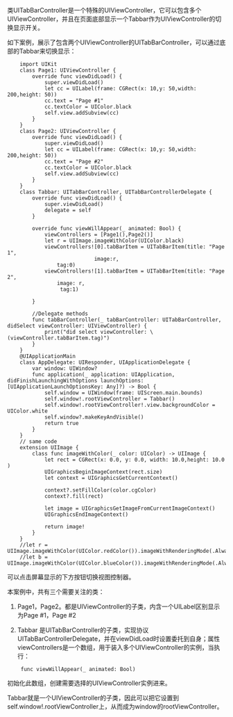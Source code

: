 类UITabBarController是一个特殊的UIViewController，它可以包含多个UIViewController，并且在页面底部显示一个Tabbar作为UIViewController的切换显示开关。

如下案例，展示了包含两个UIViewController的UITabBarController，可以通过底部的Tabbar来切换显示：

        import UIKit
        class Page1: UIViewController {
            override func viewDidLoad() {
                super.viewDidLoad()
                let cc = UILabel(frame: CGRect(x: 10,y: 50,width: 200,height: 50))
                cc.text = "Page #1"
                cc.textColor = UIColor.black
                self.view.addSubview(cc)
            }
        }
        class Page2: UIViewController {
            override func viewDidLoad() {
                super.viewDidLoad()
                let cc = UILabel(frame: CGRect(x: 10,y: 50,width: 200,height: 50))
                cc.text = "Page #2"
                cc.textColor = UIColor.black
                self.view.addSubview(cc)
            }
        }
        class Tabbar: UITabBarController, UITabBarControllerDelegate {
            override func viewDidLoad() {
                super.viewDidLoad()
                delegate = self
            }
            
            override func viewWillAppear(_ animated: Bool) {
                viewControllers = [Page1(),Page2()]
                let r = UIImage.imageWithColor(UIColor.black)
                viewControllers![0].tabBarItem = UITabBarItem(title: "Page 1",
                                image:r,
                    tag:0)
                viewControllers![1].tabBarItem = UITabBarItem(title: "Page 2",
                    image: r,
                     tag:1)
        
            }
            
            //Delegate methods
            func tabBarController(_ tabBarController: UITabBarController, didSelect viewController: UIViewController) {
                print("did select viewController: \(viewController.tabBarItem.tag)")
            }
        }
        @UIApplicationMain
        class AppDelegate: UIResponder, UIApplicationDelegate {
            var window: UIWindow?
            func application(_ application: UIApplication, didFinishLaunchingWithOptions launchOptions: [UIApplicationLaunchOptionsKey: Any]?) -> Bool {
                self.window = UIWindow(frame: UIScreen.main.bounds)
                self.window!.rootViewController = Tabbar()
                self.window!.rootViewController!.view.backgroundColor = UIColor.white
                self.window?.makeKeyAndVisible()
                return true
            }
        }
        // same code
        extension UIImage {
            class func imageWithColor(_ color: UIColor) -> UIImage {
                let rect = CGRect(x: 0.0, y: 0.0, width: 10.0,height: 10.0 )
                UIGraphicsBeginImageContext(rect.size)
                let context = UIGraphicsGetCurrentContext()
                
                context?.setFillColor(color.cgColor)
                context?.fill(rect)
                
                let image = UIGraphicsGetImageFromCurrentImageContext()
                UIGraphicsEndImageContext()
                
                return image!
            }
        }
        //let r = UIImage.imageWithColor(UIColor.redColor()).imageWithRenderingMode(.AlwaysOriginal)
        //let b = UIImage.imageWithColor(UIColor.blueColor()).imageWithRenderingMode(.AlwaysOriginal)

可以点击屏幕显示的下方按钮切换视图控制器。

本案例中，共有三个需要关注的类：
1. Page1，Page2。都是UIViewController的子类，内含一个UILabel区别显示为Page #1，Page #2 
2. Tabbar 是UITabBarController的子类，实现协议UITabBarControllerDelegate，并在viewDidLoad时设置委托到自身；属性viewControllers是一个数组，用于装入多个UIViewController的实例，当执行：

        func viewWillAppear(_ animated: Bool)
        
初始化此数组，创建需要选择的UIViewController实例进来。


Tabbar就是一个UIViewController的子类，因此可以把它设置到self.window!.rootViewController上，从而成为window的rootViewController。

